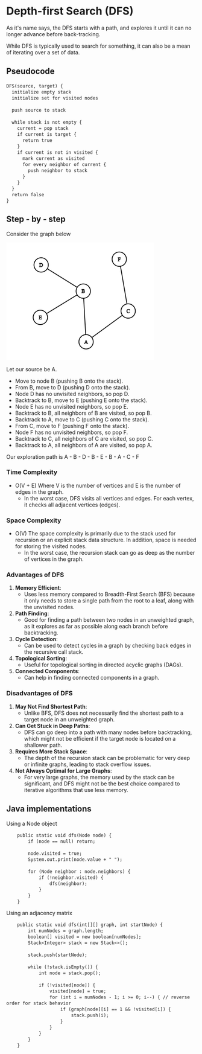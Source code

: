 # Depth-first Search (DFS)

As it's name says, the DFS starts with a path, and explores it until it can no longer advance before back-tracking.

While DFS is typically used to search for something, it can also be a mean of iterating over a set of data.

## Pseudocode

```
DFS(source, target) {
  initialize empty stack
  initialize set for visited nodes
  
  push source to stack
  
  while stack is not empty {
    current = pop stack
    if current is target {
      return true
    }
    if current is not in visited {
      mark current as visited
      for every neighbor of current {
        push neighbor to stack
      }
    }
  }
  return false
}
```

## Step - by - step

Consider the graph below

![graph](graph.png)

Let our source be A.

- Move to node B (pushing B onto the stack).
- From B, move to D (pushing D onto the stack).
- Node D has no unvisited neighbors, so pop D.
- Backtrack to B, move to E (pushing E onto the stack).
- Node E has no unvisited neighbors, so pop E.
- Backtrack to B, all neighbors of B are visited, so pop B.
- Backtrack to A, move to C (pushing C onto the stack).
- From C, move to F (pushing F onto the stack).
- Node F has no unvisited neighbors, so pop F.
- Backtrack to C, all neighbors of C are visited, so pop C.
- Backtrack to A, all neighbors of A are visited, so pop A.

Our exploration path is A - B - D - B - E - B - A - C - F



### Time Complexity

- O(V + E) Where V is the number of vertices and  E is the number of edges in the graph.
  - In the worst case, DFS visits all vertices and edges. For each vertex, it checks all adjacent vertices (edges).

### Space Complexity

- O(V) The space complexity is primarily due to the stack used for recursion or an explicit stack data structure. In addition, space is needed for storing the visited nodes.
  - In the worst case, the recursion stack can go as deep as the number of vertices in the graph.

### Advantages of DFS

1. **Memory Efficient**:
   - Uses less memory compared to Breadth-First Search (BFS) because it only needs to store a single path from the root to a leaf, along with the unvisited nodes.
2. **Path Finding**:
   - Good for finding a path between two nodes in an unweighted graph, as it explores as far as possible along each branch before backtracking.
3. **Cycle Detection**:
   - Can be used to detect cycles in a graph by checking back edges in the recursive call stack.
4. **Topological Sorting**:
   - Useful for topological sorting in directed acyclic graphs (DAGs).
5. **Connected Components**:
   - Can help in finding connected components in a graph.

### Disadvantages of DFS

1. **May Not Find Shortest Path**:
   - Unlike BFS, DFS does not necessarily find the shortest path to a target node in an unweighted graph.
2. **Can Get Stuck in Deep Paths**:
   - DFS can go deep into a path with many nodes before backtracking, which might not be efficient if the target node is located on a shallower path.
3. **Requires More Stack Space**:
   - The depth of the recursion stack can be problematic for very deep or infinite graphs, leading to stack overflow issues.
4. **Not Always Optimal for Large Graphs**:
   - For very large graphs, the memory used by the stack can be significant, and DFS might not be the best choice compared to iterative algorithms that use less memory.

## Java implementations

Using a Node object

```
    public static void dfs(Node node) {
        if (node == null) return;

        node.visited = true;
        System.out.print(node.value + " ");

        for (Node neighbor : node.neighbors) {
            if (!neighbor.visited) {
                dfs(neighbor);
            }
        }
    }
```

Using an adjacency matrix

```
    public static void dfs(int[][] graph, int startNode) {
        int numNodes = graph.length;
        boolean[] visited = new boolean[numNodes];
        Stack<Integer> stack = new Stack<>();

        stack.push(startNode);

        while (!stack.isEmpty()) {
            int node = stack.pop();

            if (!visited[node]) {
                visited[node] = true;
                for (int i = numNodes - 1; i >= 0; i--) { // reverse order for stack behavior
                    if (graph[node][i] == 1 && !visited[i]) {
                        stack.push(i);
                    }
                }
            }
        }
    }
```

